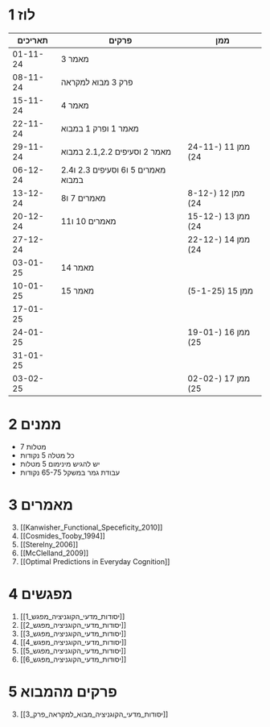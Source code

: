 # 1	לוז

| תאריכים  | פרקים                              | ממן               |
| -------- | ---------------------------------- | ----------------- |
| 01-11-24 | מאמר 3                             |                   |
| 08-11-24 | פרק 3 מבוא למקראה                  |                   |
| 15-11-24 | מאמר 4                             |                   |
| 22-11-24 | מאמר 1 ופרק 1 במבוא                |                   |
| 29-11-24 | מאמר 2 וסעיפים 2.1,2.2 במבוא       | ממן 11 (24-11-24) |
| 06-12-24 | מאמרים 5 ו6 וסעיפים 2.3 ו2.4 במבוא |                   |
| 13-12-24 | מאמרים 7 ו8                        | ממן 12 (8-12-24)  |
| 20-12-24 | מאמרים 10 ו11                      | ממן 13 (15-12-24) |
| 27-12-24 |                                    | ממן 14 (22-12-24) |
| 03-01-25 | מאמר 14                            |                   |
| 10-01-25 | מאמר 15                            | ממן 15 (5-1-25)   |
| 17-01-25 |                                    |                   |
| 24-01-25 |                                    | ממן 16 (19-01-25) |
| 31-01-25 |                                    |                   |
| 03-02-25 |                                    | ממן 17 (02-02-25) |

# 2	ממנים

- 7 מטלות
- כל מטלה 5 נקודות
- יש להגיש מינימום 5 מטלות
- עבודת גמר במשקל 65-75 נקודות

# 3	מאמרים

3. [[Kanwisher_Functional_Speceficity_2010]]
4. [[Cosmides_Tooby_1994]]
5. [[Sterelny_2006]]
6. [[McClelland_2009]]
7. [[Optimal Predictions in Everyday Cognition]]
# 4	מפגשים
1. [[יסודות_מדעי_הקוגניציה_מפגש_1]]
2. [[יסודות_מדעי_הקוגניציה_מפגש_2]]
3. [[יסודות_מדעי_הקוגניציה_מפגש_3]]
4. [[יסודות_מדעי_הקוגניציה_מפגש_4]]
5. [[יסודות_מדעי_הקוגניציה_מפגש_5]]
6. [[יסודות_מדעי_הקוגניציה_מפגש_6]]
# 5	פרקים מהמבוא

3. [[יסודות_מדעי_הקוגניציה_מבוא_למקראה_פרק_3]]
